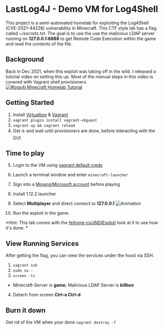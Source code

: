 
# LastLog4J - Demo VM for Log4Shell
This project is a semi-automated homelab for exploiting the Log4Shell (CVE-2021-44228) vulnerability in Minecraft. This CTF style lab has a flag called *~/secrets.txt*. The goal is to use the use the malicious LDAP server running on **127.0.0.1:8888** to get Remote Code Execution within the game and read the contents of the file. 

## Background
Back in Dec 2021, when this exploit was taking off in the wild. I released a tutorial video on setting this up. Most of the manual steps in this video is covered with Vagrant shell provisioners. 
[![#logs4j Minecraft Homelab Tutorial](https://img.youtube.com/vi/JEO95aCnrmQ/0.jpg)](https://www.youtube.com/watch?v=JEO95aCnrmQ)

  
## Getting Started
1. Install [Virtualbox](https://www.virtualbox.org/) & [Vagrant](https://www.vagrantup.com/downloads)
2.  `vagrant plugin install vagrant-vbguest`
3. `vagrant up && vagrant reload`
4.  Get :coffee: and wait until provisioners are done, before interacting with the GUI

## Time to play 
5. Login to the VM using [vagrant default creds](https://stackoverflow.com/a/29450405)
6. Launch a terminal window and enter `minecraft-launcher`
7. Sign into a [Mojang/Microsoft account](https://www.minecraft.net/en-us/mojang-account-move) before playing
8.  Install 1.12.2 launcher

9. Select **Multiplayer** and direct connect to **127.0.0.1**
![Animation](https://user-images.githubusercontent.com/11700790/178096194-b83b36b0-5e6c-4ea4-8ebc-15d8cf2f22d4.gif)

10. Run the exploit in the game

*Hint: This lab comes with the [feihong-cs/JNDIExploit](https://web.archive.org/web/20211213030144/https://github.com/feihong-cs/JNDIExploit) look at it to see how it's done. *

## View Running Services
After getting the flag, you can view the services under the hood via SSH. 
1.  `vagrant ssh`
6.  `sudo su -`
7.  `screen -ls` 
* Minecraft-Server is **game**; Malicious LDAP Server is **killbox**
4. Detach from screen **Ctrl-a Ctrl-d**

## Burn it down
Get rid of the VM when your done
`vagrant destroy -f`
